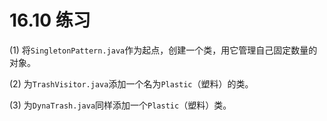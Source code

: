 # 16.10 练习


(1) 将`SingletonPattern.java`作为起点，创建一个类，用它管理自己固定数量的对象。

(2) 为`TrashVisitor.java`添加一个名为`Plastic`（塑料）的类。

(3) 为`DynaTrash.java`同样添加一个`Plastic`（塑料）类。
